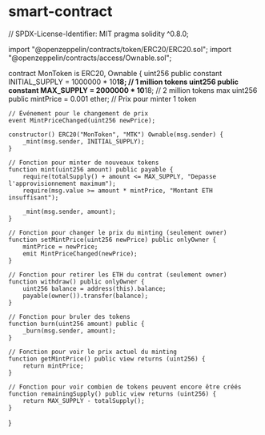 # smart-contract
// SPDX-License-Identifier: MIT
pragma solidity ^0.8.0;

import "@openzeppelin/contracts/token/ERC20/ERC20.sol";
import "@openzeppelin/contracts/access/Ownable.sol";

contract MonToken is ERC20, Ownable {
    uint256 public constant INITIAL_SUPPLY = 1000000 * 10**18; // 1 million tokens
    uint256 public constant MAX_SUPPLY = 2000000 * 10**18;    // 2 million tokens max
    uint256 public mintPrice = 0.001 ether;                   // Prix pour minter 1 token

    // Événement pour le changement de prix
    event MintPriceChanged(uint256 newPrice);
    
    constructor() ERC20("MonToken", "MTK") Ownable(msg.sender) {
        _mint(msg.sender, INITIAL_SUPPLY);
    }

    // Fonction pour minter de nouveaux tokens
    function mint(uint256 amount) public payable {
        require(totalSupply() + amount <= MAX_SUPPLY, "Depasse l'approvisionnement maximum");
        require(msg.value >= amount * mintPrice, "Montant ETH insuffisant");
        
        _mint(msg.sender, amount);
    }

    // Fonction pour changer le prix du minting (seulement owner)
    function setMintPrice(uint256 newPrice) public onlyOwner {
        mintPrice = newPrice;
        emit MintPriceChanged(newPrice);
    }

    // Fonction pour retirer les ETH du contrat (seulement owner)
    function withdraw() public onlyOwner {
        uint256 balance = address(this).balance;
        payable(owner()).transfer(balance);
    }

    // Fonction pour bruler des tokens
    function burn(uint256 amount) public {
        _burn(msg.sender, amount);
    }

    // Fonction pour voir le prix actuel du minting
    function getMintPrice() public view returns (uint256) {
        return mintPrice;
    }

    // Fonction pour voir combien de tokens peuvent encore être créés
    function remainingSupply() public view returns (uint256) {
        return MAX_SUPPLY - totalSupply();
    }
}
